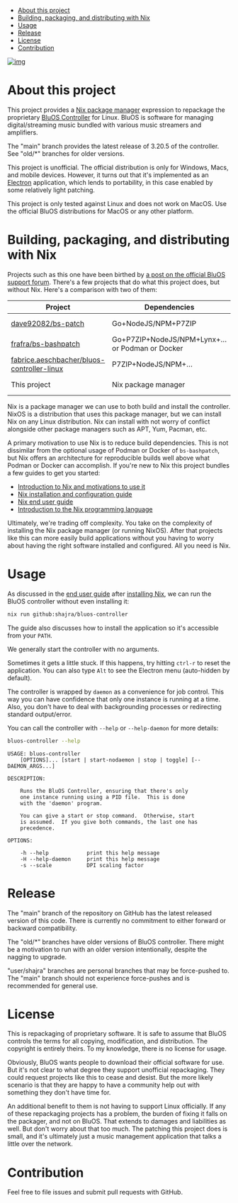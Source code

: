 - [About this project](#sec-1)
- [Building, packaging, and distributing with Nix](#sec-2)
- [Usage](#sec-3)
- [Release](#sec-4)
- [License](#sec-5)
- [Contribution](#sec-6)

[![img](https://github.com/shajra/bluos-nix/workflows/CI/badge.svg)](https://github.com/shajra/bluos-nix/actions)

# About this project<a id="sec-1"></a>

This project provides a [Nix package manager](https://nixos.org/nix) expression to repackage the proprietary [BluOS Controller](https://bluos.net) for Linux. BluOS is software for managing digital/streaming music bundled with various music streamers and amplifiers.

The "main" branch provides the latest release of 3.20.5 of the controller. See "old/\*" branches for older versions.

This project is unofficial. The official distribution is only for Windows, Macs, and mobile devices. However, it turns out that it's implemented as an [Electron](https://electronjs.org) application, which lends to portability, in this case enabled by some relatively light patching.

This project is only tested against Linux and does not work on MacOS. Use the official BluOS distributions for MacOS or any other platform.

# Building, packaging, and distributing with Nix<a id="sec-2"></a>

Projects such as this one have been birthed by [a post on the official BluOS support forum](https://support1.bluesound.com/hc/en-us/community/posts/360033533054-BluOS-controller-app-on-Linux). There's a few projects that do what this project does, but without Nix. Here's a comparison with two of them:

| Project                                                                                                     | Dependencies                                   | Outputs        |
|----------------------------------------------------------------------------------------------------------- |---------------------------------------------- |-------------- |
| [dave92082/bs-patch](https://github.com/dave92082/bs-patch)                                                 | Go+NodeJS/NPM+P7ZIP                            | Snap, AppImage |
| [frafra/bs-bashpatch](https://github.com/frafra/bs-bashpatch)                                               | Go+P7ZIP+NodeJS/NPM+Lynx+… or Podman or Docker | AppImage       |
| [fabrice.aeschbacher/bluos-controller-linux](https://gitlab.com/fabrice.aeschbacher/bluos-controller-linux) | P7ZIP+NodeJS/NPM+…                             | AppImage       |
| This project                                                                                                | Nix package manager                            | Nix package    |

Nix is a package manager we can use to both build and install the controller. NixOS is a distribution that uses this package manager, but we can install Nix on any Linux distribution. Nix can install with not worry of conflict alongside other package managers such as APT, Yum, Pacman, etc.

A primary motivation to use Nix is to reduce build dependencies. This is not dissimilar from the optional usage of Podman or Docker of `bs-bashpatch`, but Nix offers an architecture for reproducible builds well above what Podman or Docker can accomplish. If you're new to Nix this project bundles a few guides to get you started:

-   [Introduction to Nix and motivations to use it](doc/nix-introduction.md)
-   [Nix installation and configuration guide](doc/nix-installation.md)
-   [Nix end user guide](doc/nix-usage-flakes.md)
-   [Introduction to the Nix programming language](doc/nix-language.md)

Ultimately, we're trading off complexity. You take on the complexity of installing the Nix package manager (or running NixOS). After that projects like this can more easily build applications without you having to worry about having the right software installed and configured. All you need is Nix.

# Usage<a id="sec-3"></a>

As discussed in the [end user guide](doc/nix-usage-flakes.md) after [installing Nix](doc/nix-installation.md), we can run the BluOS controller without even installing it:

```sh
nix run github:shajra/bluos-controller
```

The guide also discusses how to install the application so it's accessible from your `PATH`.

We generally start the controller with no arguments.

Sometimes it gets a little stuck. If this happens, try hitting `ctrl-r` to reset the application. You can also type `Alt` to see the Electron menu (auto-hidden by default).

The controller is wrapped by `daemon` as a convenience for job control. This way you can have confidence that only one instance is running at a time. Also, you don't have to deal with backgrounding processes or redirecting standard output/error.

You can call the controller with `--help` or `--help-daemon` for more details:

```sh
bluos-controller --help
```

    USAGE: bluos-controller
        [OPTIONS]... [start | start-nodaemon | stop | toggle] [-- DAEMON_ARGS...]
    
    DESCRIPTION:
    
        Runs the BluOS Controller, ensuring that there's only
        one instance running using a PID file.  This is done
        with the 'daemon' program.
    
        You can give a start or stop command.  Otherwise, start
        is assumed.  If you give both commands, the last one has
        precedence.
    
    OPTIONS:
    
        -h --help            print this help message
        -H --help-daemon     print this help message
        -s --scale           DPI scaling factor

# Release<a id="sec-4"></a>

The "main" branch of the repository on GitHub has the latest released version of this code. There is currently no commitment to either forward or backward compatibility.

The "old/\*" branches have older versions of BluOS controller. There might be a motivation to run with an older version intentionally, despite the nagging to upgrade.

"user/shajra" branches are personal branches that may be force-pushed to. The "main" branch should not experience force-pushes and is recommended for general use.

# License<a id="sec-5"></a>

This is repackaging of proprietary software. It is safe to assume that BluOS controls the terms for all copying, modification, and distribution. The copyright is entirely theirs. To my knowledge, there is no license for usage.

Obviously, BluOS wants people to download their official software for use. But it's not clear to what degree they support unofficial repackaging. They could request projects like this to cease and desist. But the more likely scenario is that they are happy to have a community help out with something they don't have time for.

An additional benefit to them is not having to support Linux officially. If any of these repackaging projects has a problem, the burden of fixing it falls on the packager, and not on BluOS. That extends to damages and liabilities as well. But don't worry about that too much. The patching this project does is small, and it's ultimately just a music management application that talks a little over the network.

# Contribution<a id="sec-6"></a>

Feel free to file issues and submit pull requests with GitHub.
